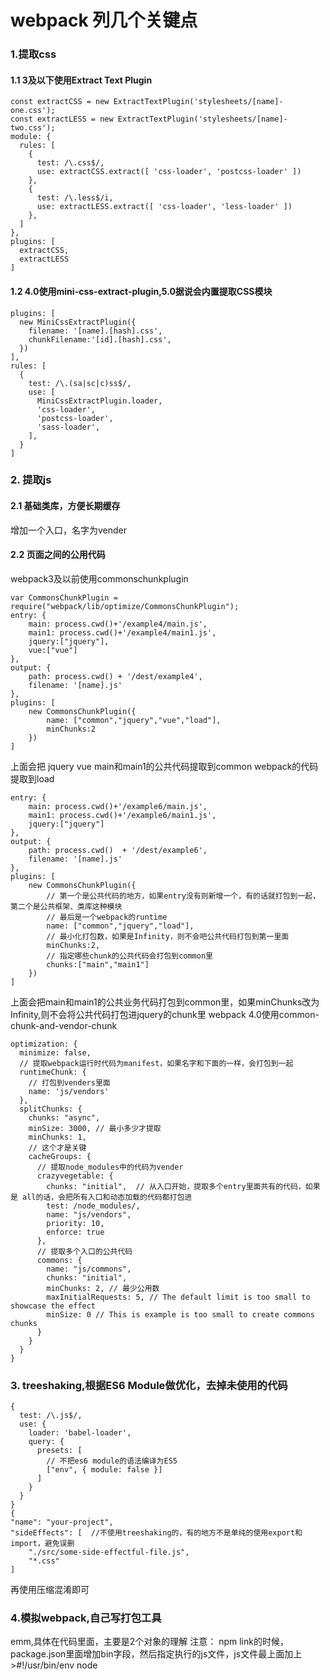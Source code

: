 # webpack 列几个关键点
### 1.提取css
#### 1.1 3及以下使用Extract Text Plugin
```
const extractCSS = new ExtractTextPlugin('stylesheets/[name]-one.css');
const extractLESS = new ExtractTextPlugin('stylesheets/[name]-two.css');
module: {
  rules: [
    {
      test: /\.css$/,
      use: extractCSS.extract([ 'css-loader', 'postcss-loader' ])
    },
    {
      test: /\.less$/i,
      use: extractLESS.extract([ 'css-loader', 'less-loader' ])
    },
  ]
},
plugins: [
  extractCSS,
  extractLESS
]
```
#### 1.2 4.0使用mini-css-extract-plugin,5.0据说会内置提取CSS模块
```
plugins: [
  new MiniCssExtractPlugin({
    filename: '[name].[hash].css',
    chunkFilename:'[id].[hash].css',
  })
],
rules: [
  {
    test: /\.(sa|sc|c)ss$/,
    use: [
      MiniCssExtractPlugin.loader,
      'css-loader',
      'postcss-loader',
      'sass-loader',
    ],
  }
]
```
### 2. 提取js
#### 2.1 基础类库，方便长期缓存
增加一个入口，名字为vender
#### 2.2 页面之间的公用代码
webpack3及以前使用commonschunkplugin
```
var CommonsChunkPlugin = require("webpack/lib/optimize/CommonsChunkPlugin");
entry: {
    main: process.cwd()+'/example4/main.js',
    main1: process.cwd()+'/example4/main1.js',
    jquery:["jquery"],
    vue:["vue"]
},
output: {
    path: process.cwd() + '/dest/example4',
    filename: '[name].js'
},
plugins: [
    new CommonsChunkPlugin({
        name: ["common","jquery","vue","load"],
        minChunks:2
    })
]
```
上面会把 jquery vue main和main1的公共代码提取到common  webpack的代码提取到load
```
entry: {
    main: process.cwd()+'/example6/main.js',
    main1: process.cwd()+'/example6/main1.js',
    jquery:["jquery"]
},
output: {
    path: process.cwd()  + '/dest/example6',
    filename: '[name].js'
},
plugins: [
    new CommonsChunkPlugin({
        // 第一个是公共代码的地方，如果entry没有则新增一个，有的话就打包到一起，第二个是公共框架、类库这种模块
        // 最后是一个webpack的runtime
        name: ["common","jquery","load"],
        // 最小化打包数，如果是Infinity，则不会吧公共代码打包到第一里面
        minChunks:2,
        // 指定哪些chunk的公共代码会打包到common里
        chunks:["main","main1"]
    })
]
```
上面会把main和main1的公共业务代码打包到common里，如果minChunks改为Infinity,则不会将公共代码打包进jquery的chunk里
webpack 4.0使用common-chunk-and-vendor-chunk
```
optimization: {
  minimize: false,
  // 提取webpack运行时代码为manifest，如果名字和下面的一样，会打包到一起
  runtimeChunk: {
    // 打包到venders里面
    name: 'js/vendors'
  },
  splitChunks: {
    chunks: "async",
    minSize: 3000, // 最小多少才提取
    minChunks: 1,
    // 这个才是关键
    cacheGroups: {
      // 提取node_modules中的代码为vender
      crazyvegetable: {
        chunks: "initial",  // 从入口开始，提取多个entry里面共有的代码，如果是 all的话，会把所有入口和动态加载的代码都打包进
        test: /node_modules/,
        name: "js/vendors",
        priority: 10,
        enforce: true
      },
      // 提取多个入口的公共代码
      commons: {
        name: "js/commons",
        chunks: "initial",
        minChunks: 2, // 最少公用数
        maxInitialRequests: 5, // The default limit is too small to showcase the effect
        minSize: 0 // This is example is too small to create commons chunks
      }
    }
  }
}

```
### 3. treeshaking,根据ES6 Module做优化，去掉未使用的代码
```
{
  test: /\.js$/,
  use: {
    loader: 'babel-loader',
    query: {
      presets: [
        // 不把es6 module的语法编译为ES5
        ["env", { module: false }]
      ]
    }
  }
}
{
"name": "your-project",
"sideEffects": [  //不使用treeshaking的，有的地方不是单纯的使用export和import，避免误删
    "./src/some-side-effectful-file.js",
    "*.css"  
]
```
再使用压缩混淆即可

### 4.模拟webpack,自己写打包工具
emm,具体在代码里面，主要是2个对象的理解
注意： npm link的时候，package.json里面增加bin字段，然后指定执行的js文件，js文件最上面加上>#!/usr/bin/env node
  
